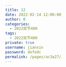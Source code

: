 ```yaml
---
title: 12
date: 2022-02-14 12:00:00
author: 0
categories: 
  - 2022双节48H
tags: 
  - 2022双节48H
private: true
username: jianxin
password: defedc
permalink: /pages/ac3a27/
---
```


